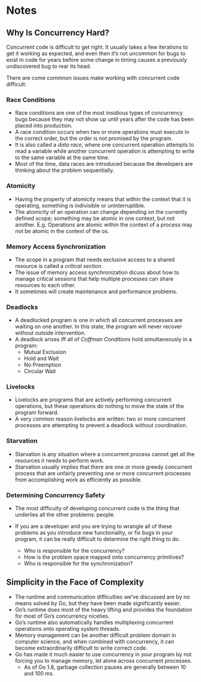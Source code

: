 # Notes

## Why Is Concurrency Hard?

Concurrent code is difficult to get right. It usually takes a few iterations to get it working as expected, and even then it’s not uncommon for bugs to exist in code for years before some change in timing causes a previously undiscovered bug to rear its head.

There are come commnon issues make working with concurrent code difficult:

### Race Conditions

* Race conditions are one of the most insidious types of concurrency bugs because they may not show up until years after the code has been placed into production.
* A race condition occurs when two or more operations must execute in the correct order, but the order is not promised by the program.
* It is also called a _data race_, where one concurrent operation attempts to read a variable while another concurrent operation is attempting to write to the same variable at the same time.
* Most of the time, data races are introduced because the developers are thinking about the problem sequentially. 

### Atomicity

* Having the property of atomicity means that within the context that it is operating, something is indivisible or uninterruptible.
* The atomicity of an operation can change depending on the currently defined scope; something may be atomic in one context, but not another. E.g. Operations are atomic within the context of a process may not be atomic in the context of the os.

### Memory Access Synchronization

* The scope in a program that needs exclusive access to a shared resource is called a _critical section_.
* The issue of memory access synchronization dicuss about how to manage critical sessions that help multiple processes can share resources to each other.
* It sometimes will create maintenance and performance problems.

### Deadlocks

* A deadlocked program is one in which all concurrent processes are waiting on one another. In this state, the program will never recover without outside intervention.
* A deadlock arises iff all of _Coffman Conditions_ hold simultaneously in a program:
    * Mutual Exclusion
    * Hold and Wait
    * No Preemption
    * Circular Wait

### Livelocks

* Livelocks are programs that are actively performing concurrent operations, but these operations do nothing to move the state of the program forward.
* A very common reason livelocks are written: two or more concurrent processes are attempting to prevent a deadlock without coordination. 

### Starvation

* Starvation is any situation where a concurrent process cannot get all the resources it needs to perform work.
* Starvation usually implies that there are one or more greedy concurrent process that are unfairly preventing one or more concurrent processes from accomplishing work as efficiently as possible.


### Determining Concurrency Safety

* The most difficulty of developing concurrent code is the thing that underlies all the other problems: people.

* If you are a developer and you are trying to wrangle all of these problems as you introduce new functionality, or fix bugs in your program, it can be really difficult to determine the right thing to do.
    * Who is responsible for the concurrency?
    * How is the problem space mapped onto concurrency primitives?
    * Who is responsible for the synchronization?


## Simplicity in the Face of Complexity

* The runtime and communication difficulties we’ve discussed are by no means solved by Go, but they have been made significantly easier.
* Go’s runtime does most of the heavy lifting and provides the foundation for most of Go’s concurrency niceties.
* Go’s runtime also automatically handles multiplexing concurrent operations onto operating system threads.
* Memory management can be another difficult problem domain in computer science, and when combined with concurrency, it can become extraordinarily difficult to write correct code.
* Go has made it much easier to use concurrency in your program by not forcing you to manage memory, let alone across concurrent processes.
    * As of Go 1.8, garbage collection pauses are generally between 10 and 100 ms.